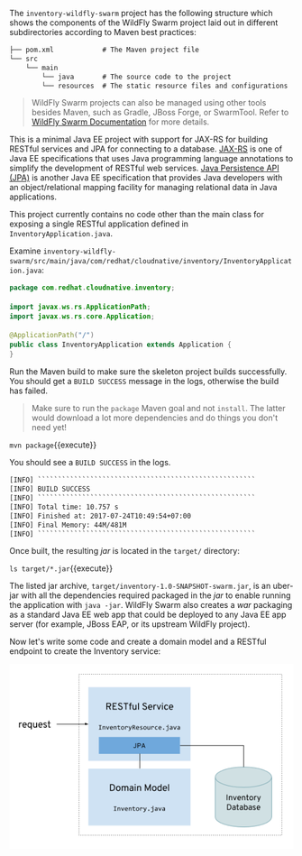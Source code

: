 The `inventory-wildfly-swarm` project has the following structure which shows the components of 
the WildFly Swarm project laid out in different subdirectories according to Maven best practices:

```
├── pom.xml            # The Maven project file
└── src
    └── main
        └── java       # The source code to the project
        └── resources  # The static resource files and configurations
```

> WildFly Swarm projects can also be managed using other tools besides Maven, such as
> Gradle, JBoss Forge, or SwarmTool. Refer to 
> [WildFly Swarm Documentation](https://wildfly-swarm.gitbooks.io/wildfly-swarm-users-guide/getting-started/tooling/forge-addon.html) 
> for more details.

This is a minimal Java EE project with support for JAX-RS for building RESTful services and JPA for connecting
to a database. [JAX-RS](https://docs.oracle.com/javaee/7/tutorial/jaxrs.htm) is one of Java EE specifications that uses Java programming language annotations to simplify the development of RESTful web services. [Java Persistence API (JPA)](https://docs.oracle.com/javaee/7/tutorial/partpersist.htm) is another Java EE specification that provides Java developers with an object/relational mapping facility for managing relational data in Java applications.

This project currently contains no code other than the main class for exposing a single 
RESTful application defined in `InventoryApplication.java`. 

Examine `inventory-wildfly-swarm/src/main/java/com/redhat/cloudnative/inventory/InventoryApplication.java`:

```java
package com.redhat.cloudnative.inventory;

import javax.ws.rs.ApplicationPath;
import javax.ws.rs.core.Application;

@ApplicationPath("/")
public class InventoryApplication extends Application {
}
```

Run the Maven build to make sure the skeleton project builds successfully. You should get a `BUILD SUCCESS` message 
in the logs, otherwise the build has failed.

> Make sure to run the `package` Maven goal and not `install`. The latter would 
> download a lot more dependencies and do things you don't need yet!

`mvn package`{{execute}}

You should see a `BUILD SUCCESS` in the logs.

```
[INFO] ``````````````````````````````````````````````````````
[INFO] BUILD SUCCESS
[INFO] ``````````````````````````````````````````````````````
[INFO] Total time: 10.757 s
[INFO] Finished at: 2017-07-24T10:49:54+07:00
[INFO] Final Memory: 44M/481M
[INFO] ``````````````````````````````````````````````````````
```

Once built, the resulting *jar* is located in the `target/` directory:

`ls target/*.jar`{{execute}}

The listed jar archive, `target/inventory-1.0-SNAPSHOT-swarm.jar`, is an uber-jar with 
all the dependencies required packaged in the *jar* to enable running the 
application with `java -jar`. WildFly Swarm also creates a *war* packaging as a standard Java EE web app 
that could be deployed to any Java EE app server (for example, JBoss EAP, or its upstream WildFly project). 

Now let's write some code and create a domain model and a RESTful endpoint to create the Inventory service:

![Inventory RESTful Service](../assets/wfswarm-inventory-arch.png)

